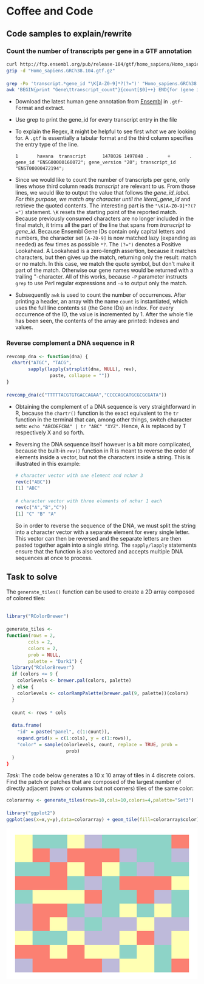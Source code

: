# Coffee and Code

## Code samples to explain/rewrite

### Count the number of transcripts per gene in a GTF annotation

  ```bash
  curl http://ftp.ensembl.org/pub/release-104/gtf/homo_sapiens/Homo_sapiens.GRCh38.104.gtf.gz -o "Homo_sapiens.GRCh38.104.gtf.gz"
  gzip -d "Homo_sapiens.GRCh38.104.gtf.gz"

  grep -Po 'transcript.*gene_id "\K[A-Z0-9]*?(?=")' "Homo_sapiens.GRCh38.104.gtf" | \\
  awk 'BEGIN{print "Gene\ttranscript_count"}{count[$0]++} END{for (gene in count) print gene, count[gene]}' > transcriptcounts.txt
  ```

- Download the latest human gene annotation from [Ensembl](https://www.ensembl.org/Homo_sapiens/Info/Index) in `.gtf`-Format and extract.
- Use grep to print the gene_id for every transcript entry in the file
- To explain the Regex, it might be helpful to see first _what_ we are looking for. A `.gtf` is essentially a tabular format and the third column specifies the entry type of the line.

  ```
  1       havana  transcript      1478026 1497848 .       +       .       gene_id "ENSG00000160072"; gene_version "20"; transcript_id "ENST00000472194";
  ```

- Since we would like to count the number of transcripts per gene, only lines whose third column reads _transcript_ are relevant to us. From those lines, we would like to output the value that follows the _gene_id_label. For this purpose, we match any character until the literal_gene_id_ and retrieve the quoted contents. The interesting part is the `"\K[A-Z0-9]*?(?=")` statement. `\K` resets the starting point of the reported match. Because previously consumed characters are no longer included in the final match, it trims all the part of the line that spans from _transcript_ to _gene_id_. Because Ensembl Gene IDs contain only capital letters and numbers, the character set `[A-Z0-9]` is now matched lazy (expanding as needed) as few times as possible `*?`. The `(?=")` denotes a Positive Lookahead. A Lookahead is a zero-length assertion, because it matches characters, but then gives up the match, returning only the result: match or no match. In this case, we match the quote symbol, but don't make it part of the match. Otherwise our gene names would be returned with a trailing "-character. All of this works, because `-P` parameter instructs `grep` to use Perl regular expressions and `-o` to output only the match.
- Subsequently `awk` is used to count the number of occurrences. After printing a header, an array with the name `count` is instantiated, which uses the full line contents `$0` (the Gene IDs) an index. For every occurrence of the ID, the value is incremented by 1. After the whole file has been seen, the contents of the array are printed: Indexes and values.  

### Reverse complement a DNA sequence in R

  ```R
  revcomp_dna <- function(dna) {
    chartr("ATGC", "TACG",
          sapply(lapply(strsplit(dna, NULL), rev),
                  paste, collapse = ""))
  }

  revcomp_dna(c("TTTTTACGTGTGACCAGAA","CCCCAGCATGCGCGCGATA"))
  ```

- Obtaining the complement of a DNA sequence is very straightforward in R, because the `chartr()` function is the exact equivalent to the `tr` function in the terminal that can, among other things, switch character sets: ` echo "ABCDEFCBA" | tr "ABC" "XYZ" `. Hence, A is replaced by T respectively X and so forth.
- Reversing the DNA sequence itself however is a bit more complicated, because the built-in `rev()` function in R is meant to reverse the order of elements inside a vector, but not the characters inside a string. This is illustrated in this example:

  ```R
  # character vector with one element and nchar 3
  rev(c("ABC"))
  [1] "ABC"

  # character vector with three elements of nchar 1 each
  rev(c("A","B","C"))
  [1] "C" "B" "A"
  ```

  So in order to reverse the sequence of the DNA, we must split the string into a character vector with a separate element for every single letter. This vector can then be reversed and the separate letters are then pasted together again into a single string. The ` sapply/lapply ` statements ensure that the function is also vectored and accepts multiple DNA sequences at once to process.  

## Task to solve

The `generate_tiles()` function can be used to create a 2D array composed of colored tiles:

  ```R

library("RColorBrewer")

generate_tiles <-
  function(rows = 2,
          cols = 2,
          colors = 2,
          prob = NULL,
          palette = "Dark1") {
    library("RColorBrewer")
    if (colors <= 9 {
      colorlevels <- brewer.pal(colors, palette)
    } else {
      colorlevels <- colorRampPalette(brewer.pal(9, palette))(colors)
    }

    count <- rows * cols
    
    data.frame(
      "id" = paste("panel", c(1:count)),
      expand.grid(x = c(1:cols), y = c(1:rows)),
      "color" = sample(colorlevels, count, replace = TRUE, prob =
                        prob)
    )
  }

```

*Task*: The code below generates a 10 x 10 array of tiles in 4 discrete colors. Find the patch or patches that are composed of the largest number of directly adjacent (rows or columns but not corners) tiles of the same color:

```R
colorarray <- generate_tiles(rows=10,cols=10,colors=4,palette="Set3")

library("ggplot2")
ggplot(aes(x=x,y=y),data=colorarray) + geom_tile(fill=colorarray$color) + theme_void()
  ```

![An array of 10 x 10 tiles with randomly assigned tiles of four colors](Colorarray.png "Sample output of the tile generator")
